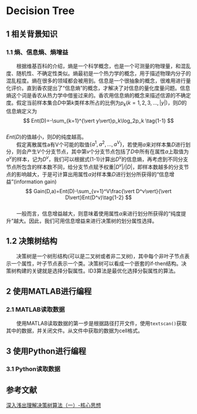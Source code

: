 # Decision Tree

## 1 相关背景知识

### 1.1 熵、信息熵、熵增益

&emsp;&emsp;根据维基百科的介绍，熵是一个科学概念，也是一个可测量的物理量，和混乱度、随机性、不确定性类似。熵最初是一个热力学的概念，用于描述物理内分子的混乱程度。熵在很多的领域都会被用到。信息是一个很抽象的概念，很难用进行量化评价。直到香农提出了“信息熵”的概念，才解决了对信息的量化度量问题。信息熵这个词是香农从热力学中借鉴过来的。香农用信息熵的概念来描述信源的不确定度。假定当前样本集合$D$中第$k$类样本所占的比例为$p_k(k=1,2,3,\ldots,\vert y\vert)$，则$D$的信息熵定义为  
$$
Ent(D)=-\sum_{k=1}^{\vert y\vert}p_k\log_2p_k \tag{1-1}
$$  
$Ent(D)$的值越小，则$D$的纯度越高。  
&emsp;&emsp;假定离散属性a有V个可能的取值$\{a^1,a^2,\ldots,a^V\}$，若使用$a$来对样本集$D$进行划分，则会产生$V$个分支节点，其中第$v$个分支节点包括了$D$中所有在属性$a$上取值为$a^v$的样本，记为$D^v$，我们可以根据式(1-1)计算出$D^v$的信息熵，再考虑到不同分支节点所包含的样本数不同，给分支节点赋予权重$\vert D^v\vert/\vert D\vert$，即样本数越多的分支节点的影响越大，于是可计算出用属性$a$对样本集$D$进行划分所获得的“信息增益”(information gain)  
$$
Gain(D,a)=Ent(D)-\sum_{v=1}^V\frac{\vert D^v\vert}{\vert D\vert}Ent(D^v)\tag{1-2}
$$  
&emsp;&emsp;一般而言，信息增益越大，则意味着使用属性$a$来进行划分所获得的“纯度提升”越大。因此，我们可用信息增益来进行决策树的划分属性选择。
## 1.2 决策树结构

&emsp;&emsp;决策树是一个树形结构(可以是二叉树或者非二叉树)，其中每个非叶子节点表示一个属性，叶子节点表示一个类。决策树可以看成一个嵌套的if-then结构。决策树构建的关键就是选择分裂属性。ID3算法是最优化选择分裂属性的算法。

## 2 使用MATLAB进行编程

### 2.1 MATLAB读取数据
&emsp;&emsp;使用MATLAB读取数据的第一步是根据路径打开文件，使用```textscan()```获取其中的数据，并关闭文件。从文件中获取的数据为cell格式。

## 3 使用Python进行编程

### 3.1 Python读取数据

## 参考文献

[深入浅出理解决策树算法（一）-核心思想](https://zhuanlan.zhihu.com/p/26703300)